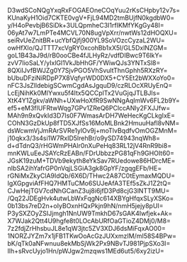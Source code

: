 D3wdSCoNQgYxqRxFOGAEOneCOqYuu2rKsCHpby12v7s=
KUnaKyH1Oid7CKTE0vgV+FjL94MD2tmBUjfN0kgdbW0=
y/H4oPevbjB6SiDk+3ULQpmheC3I1rfIKMfYKgGy48I=
06yAt7w7LmPTe4MCVL70N8ugVpXrr/nwtWs12dHOQXU=
seiRvUeZnitBR+ucYbfQjfj900YL9SoVOzcCyzaL2WU=
owHfXlo/QJTTT7xcVgRY0xcohBb1xX5l/GL5DxlNZGM=
goL1B43aJ9d/rB0ooCBe4fJLHyRz/vdfDIBwc9T6lkY=
zvV7IioSaLY/yIxlGl1VkJbHhGF/YWiwQJs3YNTxSl8=
8QXiIJvfBWJZg0Y7SjvPGO5VhSvultThnGphh5RXzRY=
bUbuDFziNiRDpP7X8VqfyrWD0DX5+CY5Et2bWXXoYo0=
nFC3JsZlldebigSCwmCgdAsJgquD9/czRLOcXRUyEnQ=
LcEjNihKk0MlYwxu5f4Itx5QCCplTx2VuGjqJTLBJls=
XtK4Y1Zgkv/aWNh+UXwHoXfR9SwNNgAqImWv6FL2b9Y=
ef5+eM3fIUFRtwWqg7GPv1ZReQ6PClccANly2FXJJfw=
MAh9n9xQvkId3D7Is0F7WmasArDH7WeHecKgCLkgIxE=
COhN3GzDkUp8fTD5XJfSs16MoMLBnk2HmuuHafl8vNM=
dsWcwmVjJmRArSVRe1ylOv9j+moTlvBqdfvOmOGZMnM=
j10qkx3/3s4si1W7RxID5lrehBr/o9ySD74943nqWh8=
d+dTdnQ3/rHGWmPHAlr0nXuPeHq83RL12jV4RnR9bi8=
mnKWLuEeJSAYcRzEABn/FDrUbbzzPG81qFh9GHOIt60=
JGsK19zuM+TDVb9ekyth8eYkSav7RUedowe86HDrcME=
nIbSA2ihYafrGP0nVqjLSGiA3gk8GpYF/zgqgEFb/HE=
rGNiMxZkyClA9IdQb/6X6D/THwc2A87C0tEymaxMQDU=
IgXGpgviAfFHQ7HMTuCMo6SUJeAfA3TEf5sZkJ1Z2tQ=
CJwHejTGV7cdNhGCanZ3uj8i6jfD3Pd8cjG3lNTT9MU=
/Qq22JDEgHvk4utwLbWxFqgNc614XBYgHfqxSLyXSKo=
0b13bs7reD2n+oIyBOxnHQxPkjn9hN/nmH5jejy8pUI=
P3ySXZOyZSIJjmgh1NnUW9TmkhD67sGAK4Iwfjek+Ak=
X7WJak2Qtt4U9hgfe8t0LOcAbURfOaGTioZ4DMj0/M8=
7z2fdjZrHhsbuJL8e1qW3jtc5ZV3XDJ6dsMiFqxAO00=
1NORZJYZm7x1jFB1TKwOoAcGzJUXxmzIM/mI58S4BPw=
bK/qTk0aNFwnuu8ekMbSjWk2Px9NBvTJ981PjpSXo3I=
Ilh+sRvcUyjo1Hn/pWJgw2mzqws1MEd6ut5/6xy2izU=
